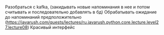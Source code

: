 Разобраться с kafka, (закидывать новые напоминания в нее и потом считывать и последовательно добавлять в бд)
Обрабатывать ожидание до напоминаний предположительно (https://javarush.com/quests/lectures/ru.javarush.python.core.lecture.level27.lecture08)
Красивый интерфейс